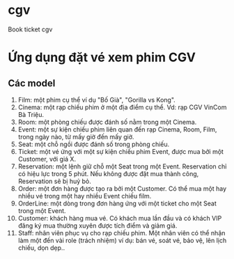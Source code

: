 # cgv
Book ticket cgv

# Ứng dụng đặt vé xem phim CGV

## Các model
1. Film: một phim cụ thể ví dụ "Bố Già", "Gorilla vs Kong".
2. Cinema: một rạp chiếu phim ở một địa điểm cụ thể. Vd: rạp CGV VinCom Bà Triệu.
3. Room: một phòng chiếu được đánh số nằm trong một Cinema.
4. Event: một sự kiện chiếu phim liên quan đến rạp Cinema, Room, Film, trong ngày nào, từ mấy giờ đến mấy giờ.
5. Seat: một chỗ ngồi được đánh số trong phòng chiếu.
6. Ticket: một vé ứng với một sự kiện chiếu phim Event, được mua bởi một Customer, với giá X.
7. Reservation: một lệnh giữ chỗ một Seat trong một Event. Reservation chỉ có hiệu lực trong 5 phút. Nếu không được đặt mua thành công, Reservation sẽ bị huỷ bỏ.
8. Order: một đơn hàng được tạo ra bởi một Customer. Có thể mua một hay nhiều vé trong một hay nhiều Event chiếu film.
9. OrderLine: một dòng trong đơn hàng ứng với một ticket cho một Seat trong một Event.
10. Customer: khách hàng mua vé. Có khách mua lần đầu và có khách VIP đăng ký mua thường xuyên được tích điểm và giảm giá.
11. Staff: nhân viên phục vụ cho rạp chiếu phim. Một nhân viên có thể nhận làm một đến vài role (trách nhiệm) ví dụ: bán vé, soát vé, bảo vệ, lên lịch chiếu, dọn dẹp..
